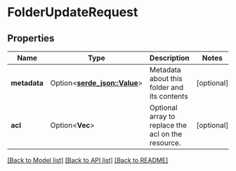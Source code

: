 # FolderUpdateRequest

## Properties

Name | Type | Description | Notes
------------ | ------------- | ------------- | -------------
**metadata** | Option<[**serde_json::Value**](.md)> | Metadata about this folder and its contents | [optional]
**acl** | Option<**Vec<String>**> | Optional array to replace the acl on the resource. | [optional]

[[Back to Model list]](../README.md#documentation-for-models) [[Back to API list]](../README.md#documentation-for-api-endpoints) [[Back to README]](../README.md)


